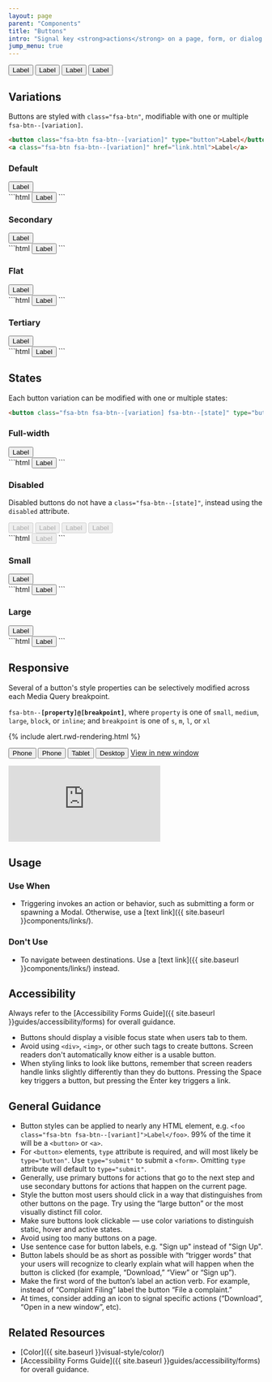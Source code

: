 ```yaml
---
layout: page
parent: "Components"
title: "Buttons"
intro: "Signal key <strong>actions</strong> on a page, form, or dialog."
jump_menu: true
---
```


<div class="ds-preview">
  <button class="fsa-btn fsa-btn--primary" type="button">Label</button>
  <button class="fsa-btn fsa-btn--secondary" type="button">Label</button>
  <button class="fsa-btn fsa-btn--tertiary" type="button">Label</button>
  <button class="fsa-btn fsa-btn--flat" type="button">Label</button>
</div>

## Variations

Buttons are styled with `class="fsa-btn"`, modifiable with one or multiple `fsa-btn--[variation]`.

```html
<button class="fsa-btn fsa-btn--[variation]" type="button">Label</button>
<a class="fsa-btn fsa-btn--[variation]" href="link.html">Label</a>
```

### Default

<div class="ds-preview">
  <button class="fsa-btn fsa-btn--primary" type="button">Label</button>
</div>
```html
<button class="fsa-btn fsa-btn--primary" type="button">Label</button>
```

### Secondary

<div class="ds-preview">
  <button class="fsa-btn fsa-btn--secondary" type="button">Label</button>
</div>
```html
<button class="fsa-btn fsa-btn--secondary" type="button">Label</button>
```

### Flat

<div class="ds-preview">
  <button class="fsa-btn fsa-btn--flat" type="button">Label</button>
</div>
```html
<button class="fsa-btn fsa-btn--flat" type="button">Label</button>
```

### Tertiary

<div class="ds-preview">
  <button class="fsa-btn fsa-btn--tertiary" type="button">Label</button>
</div>
```html
<button class="fsa-btn fsa-btn--tertiary" type="button">Label</button>
```


## States

Each button variation can be modified with one or multiple states:

```html
<button class="fsa-btn fsa-btn--[variation] fsa-btn--[state]" type="button">Label</button>
```

### Full-width

<div class="ds-preview">
  <button class="fsa-btn fsa-btn--primary fsa-btn--block" type="button">Label</button>
</div>
```html
<button class="fsa-btn fsa-btn--[variation] fsa-btn--block" type="button">Label</button>
```

### Disabled

Disabled buttons do not have a `class="fsa-btn--[state]"`, instead using the `disabled` attribute.

<div class="ds-preview">
  <button class="fsa-btn fsa-btn--primary" type="button" disabled="disabled">Label</button>
  <button class="fsa-btn fsa-btn--secondary" type="button" disabled="disabled">Label</button>
  <button class="fsa-btn fsa-btn--tertiary" type="button" disabled="disabled">Label</button>
  <button class="fsa-btn fsa-btn--flat" type="button" disabled="disabled">Label</button>
</div>
```html
<button class="fsa-btn fsa-btn--[variation]" type="button" disabled="disabled">Label</button>
```

### Small

<div class="ds-preview">
  <button class="fsa-btn fsa-btn--primary fsa-btn--small" type="button">Label</button>
</div>
```html
<button class="fsa-btn fsa-btn--[variation] fsa-btn--small" type="button">Label</button>
```

### Large

<div class="ds-preview">
  <button class="fsa-btn fsa-btn--primary fsa-btn--large" type="button">Label</button>
</div>
```html
<button class="fsa-btn fsa-btn--[variation] fsa-btn--large" type="button">Label</button>
```

## Responsive

Several of a button's style properties can be selectively modified across each Media Query breakpoint.

<code>fsa-btn--<strong>[property]@[breakpoint]</strong></code>, where
<code>property</code> is one of
<code>small</code>,
<code>medium</code>,
<code>large</code>,
<code>block</code>, or
<code>inline</code>; and <code>breakpoint</code> is one of
<code title="small">s</code>,
<code title="medium">m</code>,
<code title="large">l</code>, or
<code title="extra large">xl</code>

{% include alert.rwd-rendering.html %}

<div class="docs__rwd-demo-block">
  <div class="docs__bd">
    <p>
      <span class="fsa-btn-group fsa-btn-group--small" role="group" data-component="">
        <button data-behavior="toggle-rwd-size" data-target="rwd-demo_buttons" data-size="phone" class="fsa-btn-group__item fsa-btn-group__item--active" aria-selected="true" type="button" title="Portrait">Phone <span class="docs__rwd-demo-icon docs__rwd-demo-icon--portrait"></span></button>
        <button data-behavior="toggle-rwd-size" data-target="rwd-demo_buttons" data-size="phone-big" class="fsa-btn-group__item" type="button" title="Landscape">Phone <span class="docs__rwd-demo-icon docs__rwd-demo-icon--landscape"></span></button>
        <button data-behavior="toggle-rwd-size" data-target="rwd-demo_buttons" data-size="tablet" class="fsa-btn-group__item" type="button">Tablet</button>
        <button data-behavior="toggle-rwd-size" data-target="rwd-demo_buttons" data-size="desktop" class="fsa-btn-group__item" type="button">Desktop</button>
      </span>
      <a class="fsa-m-l--xs fsa-text-size--1 usa-external_link" href="http://usda-fsa.github.io/fsa-style/demo/rwd__buttons.html" target="_blank">View in new window</a>
    </p>
  </div>
  <div class="docs__rwd-embed-container">
    <div class="docs__rwd-embed docs__rwd-embed--phone" id="rwd-demo_buttons">
      <iframe src="http://usda-fsa.github.io/fsa-style/demo/rwd__buttons.html" class="docs__rwd-iframe" allowtransparency="true" frameborder="0" scrolling="yes" allowfullscreen="true"> </iframe>
    </div>
  </div>
</div>

## Usage

### Use When

* Triggering invokes an action or behavior, such as submitting a form or spawning a Modal. Otherwise, use a [text link]({{ site.baseurl }}components/links/).

### Don't Use

* To navigate between destinations. Use a [text link]({{ site.baseurl }}components/links/) instead.

## Accessibility

Always refer to the [Accessibility Forms Guide]({{ site.baseurl }}guides/accessibility/forms) for overall guidance.

* Buttons should display a visible focus state when users tab to them.
* Avoid using `<div>`, `<img>`, or other such tags to create buttons. Screen readers don't automatically know either is a usable button.
* When styling links to look like buttons, remember that screen readers handle links slightly differently than they do buttons. Pressing the Space key triggers a button, but pressing the Enter key triggers a link.

## General Guidance

* Button styles can be applied to nearly any HTML element, e.g. `<foo class="fsa-btn fsa-btn--[variant]">Label</foo>`. 99% of the time it will be a `<button>` or `<a>`.
* For `<button>` elements, `type` attribute is required, and will most likely be `type="button"`. Use `type="submit"` to submit a `<form>`. Omitting `type` attribute will default to `type="submit"`.
* Generally, use primary buttons for actions that go to the next step and use secondary buttons for actions that happen on the current page.
* Style the button most users should click in a way that distinguishes from other buttons on the page. Try using the “large button” or the most visually distinct fill color.
* Make sure buttons look clickable — use color variations to distinguish static, hover and active states.
* Avoid using too many buttons on a page.
* Use sentence case for button labels, e.g. "Sign up" instead of "Sign Up".
* Button labels should be as short as possible with “trigger words” that your users will recognize to clearly explain what will happen when the button is clicked (for example, “Download,” “View” or “Sign up”).
* Make the first word of the button’s label an action verb. For example, instead of “Complaint Filing” label the button “File a complaint.”
* At times, consider adding an icon to signal specific actions (“Download”, “Open in a new window”, etc).

## Related Resources

* [Color]({{ site.baseurl }}visual-style/color/)
* [Accessibility Forms Guide]({{ site.baseurl }}guides/accessibility/forms) for overall guidance.
